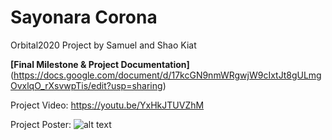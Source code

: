 # Sayonara Corona

Orbital2020 Project by Samuel and Shao Kiat

**[Final Milestone & Project Documentation]**(https://docs.google.com/document/d/17kcGN9nmWRgwjW9cIxtJt8gULmgOvxlqO_rXsvwpTis/edit?usp=sharing)

Project Video:
https://youtu.be/YxHkJTUVZhM

Project Poster:
![alt text](https://i.imgur.com/JO37I3S.png "SayonaraCorona Poster")


